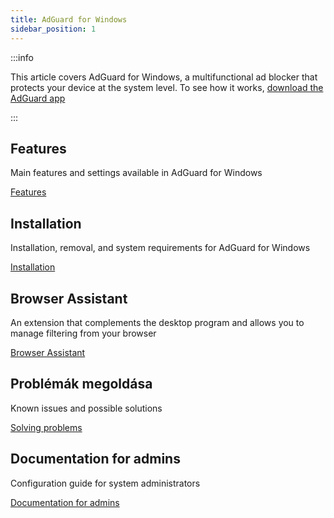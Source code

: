 ```yaml
---
title: AdGuard for Windows
sidebar_position: 1
---
```


:::info

This article covers AdGuard for Windows, a multifunctional ad blocker that protects your device at the system level. To see how it works, [download the AdGuard app](https://agrd.io/download-kb-adblock)

:::

## Features

Main features and settings available in AdGuard for Windows

[Features](/adguard-for-windows/features/features.md)

## Installation

Installation, removal, and system requirements for AdGuard for Windows

[Installation](/adguard-for-windows/installation.md)

## Browser Assistant

An extension that complements the desktop program and allows you to manage filtering from your browser

[Browser Assistant](/adguard-for-windows/browser-assistant.md)

## Problémák megoldása

Known issues and possible solutions

[Solving problems](/adguard-for-windows/solving-problems/solving-problems.md)

## Documentation for admins

Configuration guide for system administrators

[Documentation for admins](/adguard-for-windows/admins-documentation.md)

